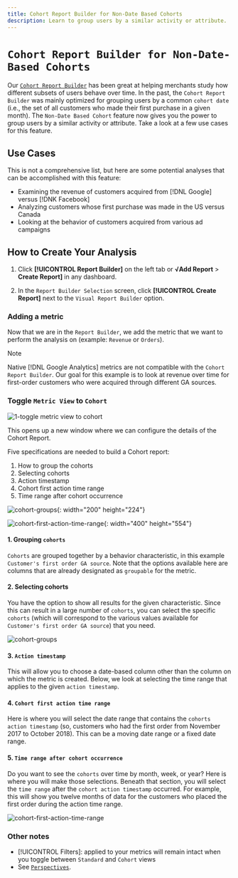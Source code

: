```yaml
---
title: Cohort Report Builder for Non-Date Based Cohorts
description: Learn to group users by a similar activity or attribute.
---
```

# `Cohort Report Builder for Non-Date-Based Cohorts`

Our [`Cohort Report Builder`](../dev-reports/cohort-rpt-bldr.md) has been great at helping merchants study how different subsets of users behave over time. In the past, the `Cohort Report Builder` was mainly optimized for grouping users by a common `cohort date` (i.e., the set of all customers who made their first purchase in a given month). The `Non-Date Based Cohort` feature now gives you the power to group users by a similar activity or attribute. Take a look at a few use cases for this feature.

## Use Cases

This is not a comprehensive list, but here are some potential analyses that can be accomplished with this feature:

* Examining the revenue of customers acquired from [!DNL Google] versus [!DNK Facebook]
* Analyzing customers whose first purchase was made in the US versus Canada
* Looking at the behavior of customers acquired from various ad campaigns

## How to Create Your Analysis

1. Click **[!UICONTROL Report Builder]** on the left tab or **√Add Report** > **Create Report]** in any dashboard.

1. In the `Report Builder Selection` screen, click **[!UICONTROL Create Report]** next to the `Visual Report Builder` option.

### Adding a metric

Now that we are in the `Report Builder`, we add the metric that we want to perform the analysis on (example: `Revenue` or `Orders`).

>[!NOTE]
>
>Native [!DNL Google Analytics] metrics are not compatible with the `Cohort Report Builder`. Our goal for this example is to look at revenue over time for first-order customers who were acquired through different GA sources.

### Toggle `Metric View` to `Cohort`

![1-toggle metric view to cohort](../../assets/1-toggle-metric-view-to-cohort.png)

This opens up a new window where we can configure the details of the Cohort Report.

Five specifications are needed to build a Cohort report:

1. How to group the cohorts
1. Selecting cohorts
1. Action timestamp
1. Cohort first action time range
1. Time range after cohort occurrence

![cohort-groups](../../assets/2-cohort-groups.png){: width="200" height="224"}

![cohort-first-action-time-range](../../assets/3-cohort-first-action-time-range.png){: width="400" height="554"}

#### 1. Grouping `cohorts`

`Cohorts` are grouped together by a behavior characteristic, in this example `Customer's first order GA source`. Note that the options available here are columns that are already designated as `groupable` for the metric.

#### 2. Selecting cohorts

You have the option to show all results for the given characteristic. Since this can result in a large number of `cohorts`, you can select the specific `cohorts` (which will correspond to the various values available for `Customer's first order GA source`) that you need.

![cohort-groups](../../assets/4-cohort-groups.png)<!--{: width="300" height="338"}-->

#### 3. `Action timestamp`

This will allow you to choose a date-based column other than the column on which the metric is created. Below, we look at selecting the time range that applies to the given `action timestamp`.

#### 4. `Cohort first action time range`

Here is where you will select the date range that contains the `cohorts action timestamp` (so, customers who had the first order from November 2017 to October 2018). This can be a moving date range or a fixed date range.

#### 5. `Time range after cohort occurrence`

Do you want to see the `cohorts` over time by month, week, or year? Here is where you will make those selections. Beneath that section, you will select the `time range` after the `cohort action timestamp` occurred. For example, this will show you twelve months of data for the customers who placed the first order during the action time range.

![cohort-first-action-time-range](../../assets/5-cohort-first-action-time-range.png)<!--{: width="400" height="557"}-->

### Other notes

* [!UICONTROL Filters]: applied to your metrics will remain intact when you toggle between `Standard` and `Cohort` views
* See [`Perspectives`](../../data-analyst/dev-reports/cohort-rpt-bldr.md).

